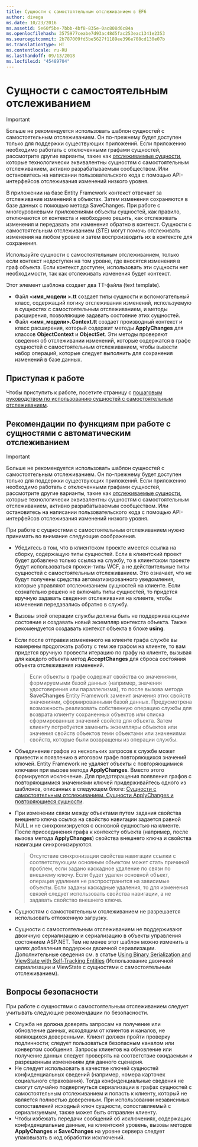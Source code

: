 ```yaml
---
title: Сущности с самостоятельным отслеживанием в EF6
author: divega
ms.date: 10/23/2016
ms.assetid: 5e60f5be-7bbb-4bf8-835e-0ac808d6c84a
ms.openlocfilehash: 3575977ceabe7d93ac48d5fac253eac1341e2353
ms.sourcegitcommit: 2b787009fd5be5627f1189ee396e708cd130e07b
ms.translationtype: HT
ms.contentlocale: ru-RU
ms.lasthandoff: 09/13/2018
ms.locfileid: "45489704"
---
```

# <a name="self-tracking-entities"></a>Сущности с самостоятельным отслеживанием

> [!IMPORTANT]
> Больше не рекомендуется использовать шаблон сущностей с самостоятельным отслеживанием. Он по-прежнему будет доступен только для поддержки существующих приложений. Если приложению необходимо работать с отключенными графами сущностей, рассмотрите другие варианты, такие как [отслеживаемые сущности](http://trackableentities.github.io/), которые технологически эквивалентны сущностям с самостоятельным отслеживанием, активно разрабатываемым сообществом. Или остановитесь на написании пользовательского кода с помощью API-интерфейсов отслеживания изменений низкого уровня.

В приложении на базе Entity Framework контекст отвечает за отслеживание изменений в объектах. Затем изменения сохраняются в базе данных с помощью метода SaveChanges. При работе с многоуровневыми приложениями объекты сущностей, как правило, отключаются от контекста и необходимо решить, как отслеживать изменения и передавать эти изменения обратно в контекст. Сущности с самостоятельным отслеживанием (STE) могут помочь отслеживать изменения на любом уровне и затем воспроизводить их в контексте для сохранения.  

Используйте сущности с самостоятельным отслеживанием, только если контекст недоступен на том уровне, где вносятся изменения в граф объекта. Если контекст доступен, использовать эти сущности нет необходимости, так как отслеживать изменения будет контекст.  

Этот элемент шаблона создает два TT-файла (text template).  

- Файл **\<имя_модели \>.tt** создает типы сущности и вспомогательный класс, содержащий логику отслеживания изменений, используемую в сущностях с самостоятельным отслеживанием, и методы расширения, позволяющие задавать состояние этих сущностей.  
- Файл **\<имя_модели\>.Context.tt** создает производный контекст и класс расширения, который содержит методы **ApplyChanges** для классов **ObjectContext** и **ObjectSet**. Эти методы проверяют сведения об отслеживании изменений, которые содержатся в графе сущностей с самостоятельным отслеживанием, чтобы вывести набор операций, которые следует выполнить для сохранения изменений в базе данных.  

## <a name="get-started"></a>Приступая к работе  

Чтобы приступить к работе, посетите страницу с [пошаговым руководством по использованию сущностей с самостоятельным отслеживанием](walkthrough.md).  

## <a name="functional-considerations-when-working-with-self-tracking-entities"></a>Рекомендации по функциям при работе с сущностями с автоматическим отслеживанием  
> [!IMPORTANT]
> Больше не рекомендуется использовать шаблон сущностей с самостоятельным отслеживанием. Он по-прежнему будет доступен только для поддержки существующих приложений. Если приложению необходимо работать с отключенными графами сущностей, рассмотрите другие варианты, такие как [отслеживаемые сущности](http://trackableentities.github.io/), которые технологически эквивалентны сущностям с самостоятельным отслеживанием, активно разрабатываемым сообществом. Или остановитесь на написании пользовательского кода с помощью API-интерфейсов отслеживания изменений низкого уровня.

При работе с сущностями с самостоятельным отслеживанием нужно принимать во внимание следующие соображения.  

- Убедитесь в том, что в клиентском проекте имеется ссылка на сборку, содержащую типы сущностей. Если в клиентский проект будет добавлена только ссылка на службу, то в клиентском проекте будут использоваться прокси-типы WCF, а не действительные типы сущностей с самостоятельным отслеживанием. Это означает, что не будут получены средства автоматизированного уведомления, которые управляют отслеживанием сущностей на клиенте. Если сознательно решено не включать типы сущностей, то придется вручную задавать сведения отслеживания на клиенте, чтобы изменения передавались обратно в службу.  
- Вызовы этой операции службы должны быть не поддерживающими состояние и создавать новый экземпляр контекста объекта. Также рекомендуется создавать контекст объекта в блоке **using**.  
- Если после отправки измененного на клиенте графа службе вы намерены продолжать работу с тем же графом на клиенте, то вам придется вручную провести итерацию по графу на клиенте, вызывая для каждого объекта метод **AcceptChanges** для сброса состояния объекта отслеживания изменений.  

    > Если объекты в графе содержат свойства со значениями, формируемыми базой данных (например, значения удостоверения или параллелизма), то после вызова метода **SaveChanges** Entity Framework заменит значения этих свойств значениями, сформированными базой данных. Предусмотрена возможность реализовать собственную операцию службы для возврата клиенту сохраненных объектов или списка сформированных значений свойств для объекта. Затем клиенту потребуется заменить экземпляры объектов или значения свойств объектов теми объектами или значениями свойств, которые были возвращены из операции службы.  
- Объединение графов из нескольких запросов к службе может привести к появлению в итоговом графе повторяющихся значений ключей. Entity Framework не удаляет объекты с повторяющимися ключами при вызове метода **ApplyChanges**. Вместо этого формируется исключение. Для предотвращения появления графов с повторяющимися значениями ключей придерживайтесь одного из шаблонов, описанных в следующем блоге: [Сущности с самостоятельным отслеживанием. Сущности ApplyChanges и повторяющиеся сущности](http://go.microsoft.com/fwlink/?LinkID=205119&clcid=0x409).  
- При изменении связи между объектами путем задания свойства внешнего ключа ссылка на свойство навигации задается равной NULL и не синхронизируется с основной сущностью на клиенте. После присоединения графа к контексту объекта (например, после вызова метода **ApplyChanges**) свойства внешнего ключа и свойства навигации синхронизируются.  

    > Отсутствие синхронизации свойства навигации ссылки с соответствующим основным объектом может стать причиной проблем, если задано каскадное удаление по связи по внешнему ключу. Если будет удален основной объект, операция удаления не распространится на зависимые объекты. Если заданы каскадные удаления, то для изменения связей следует использовать свойства навигации, а не задавать свойство внешнего ключа.  
- Сущностям с самостоятельным отслеживанием не разрешается использовать отложенную загрузку.  
- Сущности с самостоятельным отслеживанием не поддерживают двоичную сериализацию и сериализацию в объекты управления состоянием ASP.NET. Тем не менее этот шаблон можно изменить в целях добавления поддержки двоичной сериализации. Дополнительные сведения см. в статье [Using Binary Serialization and ViewState with Self-Tracking Entities](http://go.microsoft.com/fwlink/?LinkId=199208) (Использование двоичной сериализации и ViewState с сущностями с самостоятельным отслеживанием).  

## <a name="security-considerations"></a>Вопросы безопасности  

При работе с сущностями с самостоятельным отслеживанием следует учитывать следующие рекомендации по безопасности.  

- Служба не должна доверять запросам на получение или обновление данных, исходящим от клиентов и каналов, не являющихся доверенными. Клиент должен пройти проверку подлинности; следует пользоваться безопасным каналом или конвертом сообщения. Запросы клиентов на обновление или получение данных следует проверять на соответствие ожидаемым и разрешенным изменениям для данного сценария.  
- Не следует использовать в качестве ключей сущностей конфиденциальных сведений (например, номера карточек социального страхования). Тогда конфиденциальные сведения не смогут случайно подвергнуться сериализации в графах сущностей с самостоятельным отслеживанием и попасть к клиенту, который не является полностью доверенным. При использовании независимых сопоставлений исходный ключ сущности, сопоставляемый с сериализуемым, также может быть отправлен клиенту.  
- Чтобы избежать передачи сообщений об исключениях, содержащих конфиденциальные данные, на клиентский уровень, вызовы методов **ApplyChanges** и **SaveChanges** на уровне сервера следует упаковывать в код обработки исключений.  
